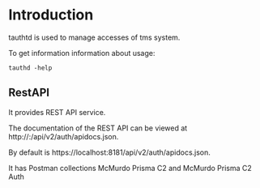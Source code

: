 # Introduction
tauthtd is used to manage accesses of tms system.

To get information information about usage:
```
tauthd -help
```

## RestAPI
It provides REST API service.

The documentation of the REST API can be viewed at
http://<tauthd-address>:<tauthd-port>/api/v2/auth/apidocs.json.

By default is https://localhost:8181/api/v2/auth/apidocs.json.

It has Postman collections McMurdo Prisma C2 and McMurdo Prisma C2 Auth
